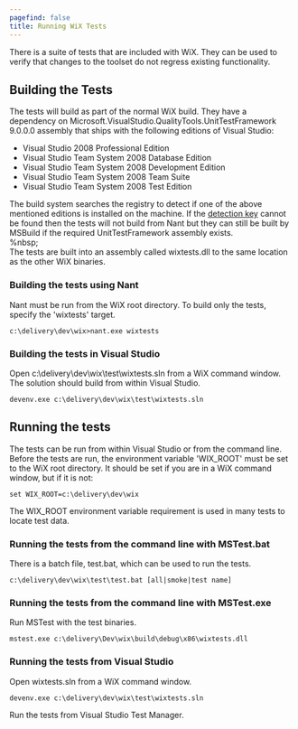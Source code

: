 ```yaml
---
pagefind: false
title: Running WiX Tests
---
```


There is a suite of tests that are included with WiX. They can be used to verify that changes to the toolset do not regress existing functionality.

## Building the Tests

The tests will build as part of the normal WiX build. They have a dependency on Microsoft.VisualStudio.QualityTools.UnitTestFramework 9.0.0.0 assembly that ships with the following editions of Visual Studio:

* Visual Studio 2008 Professional Edition
* Visual Studio Team System 2008 Database Edition
* Visual Studio Team System 2008 Development Edition
* Visual Studio Team System 2008 Team Suite
* Visual Studio Team System 2008 Test Edition

The build system searches the registry to detect if one of the above mentioned editions is installed on the machine. If the [detection key](http://blogs.msdn.com/b/astebner/archive/2007/10/18/5516901.aspx) cannot be found then the tests will not build from Nant but they can still be built by MSBuild if the required UnitTestFramework assembly exists.  
%nbsp;  
The tests are built into an assembly called wixtests.dll to the same location as the other WiX binaries.

### Building the tests using Nant

Nant must be run from the WiX root directory. To build only the tests, specify the &apos;wixtests&apos; target.

    c:\delivery\dev\wix>nant.exe wixtests

### Building the tests in Visual Studio

Open c:\delivery\dev\wix\test\wixtests.sln from a WiX command window. The solution should build from within Visual Studio.

    devenv.exe c:\delivery\dev\wix\test\wixtests.sln

## Running the tests

The tests can be run from within Visual Studio or from the command line. Before the tests are run, the environment variable &apos;WIX_ROOT&apos; must be set to the WiX root directory. It should be set if you are in a WiX command window, but if it is not:

    set WIX_ROOT=c:\delivery\dev\wix

The WIX_ROOT environment variable requirement is used in many tests to locate test data.

### Running the tests from the command line with MSTest.bat

There is a batch file, test.bat, which can be used to run the tests.

    c:\delivery\dev\wix\test\test.bat [all|smoke|test name]

### Running the tests from the command line with MSTest.exe

Run MSTest with the test binaries.

    mstest.exe c:\delivery\Dev\wix\build\debug\x86\wixtests.dll

### Running the tests from Visual Studio

Open wixtests.sln from a WiX command window.

    devenv.exe c:\delivery\dev\wix\test\wixtests.sln

Run the tests from Visual Studio Test Manager.
